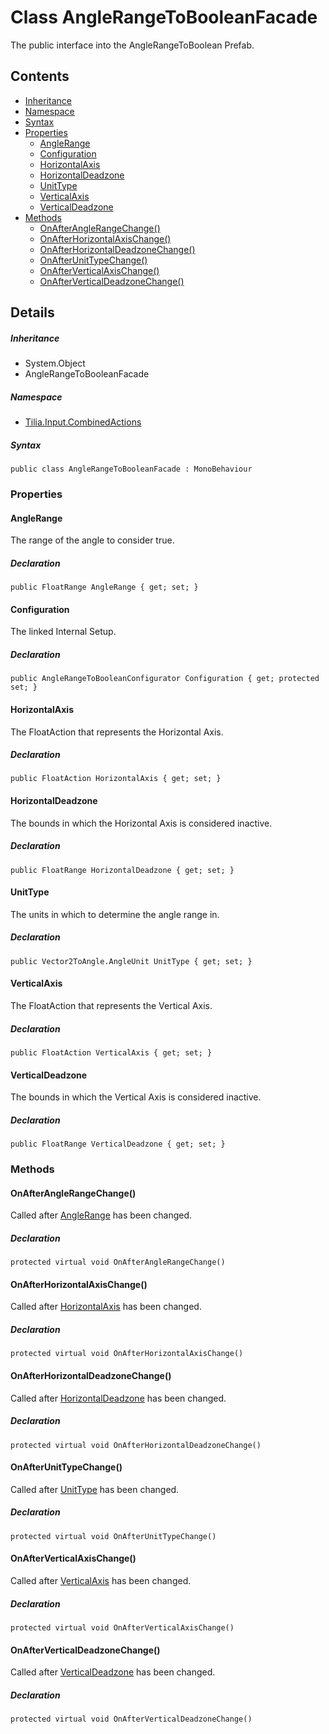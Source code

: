 # Class AngleRangeToBooleanFacade

The public interface into the AngleRangeToBoolean Prefab.

## Contents

* [Inheritance]
* [Namespace]
* [Syntax]
* [Properties]
  * [AngleRange]
  * [Configuration]
  * [HorizontalAxis]
  * [HorizontalDeadzone]
  * [UnitType]
  * [VerticalAxis]
  * [VerticalDeadzone]
* [Methods]
  * [OnAfterAngleRangeChange()]
  * [OnAfterHorizontalAxisChange()]
  * [OnAfterHorizontalDeadzoneChange()]
  * [OnAfterUnitTypeChange()]
  * [OnAfterVerticalAxisChange()]
  * [OnAfterVerticalDeadzoneChange()]

## Details

##### Inheritance

* System.Object
* AngleRangeToBooleanFacade

##### Namespace

* [Tilia.Input.CombinedActions]

##### Syntax

```
public class AngleRangeToBooleanFacade : MonoBehaviour
```

### Properties

#### AngleRange

The range of the angle to consider true.

##### Declaration

```
public FloatRange AngleRange { get; set; }
```

#### Configuration

The linked Internal Setup.

##### Declaration

```
public AngleRangeToBooleanConfigurator Configuration { get; protected set; }
```

#### HorizontalAxis

The FloatAction that represents the Horizontal Axis.

##### Declaration

```
public FloatAction HorizontalAxis { get; set; }
```

#### HorizontalDeadzone

The bounds in which the Horizontal Axis is considered inactive.

##### Declaration

```
public FloatRange HorizontalDeadzone { get; set; }
```

#### UnitType

The units in which to determine the angle range in.

##### Declaration

```
public Vector2ToAngle.AngleUnit UnitType { get; set; }
```

#### VerticalAxis

The FloatAction that represents the Vertical Axis.

##### Declaration

```
public FloatAction VerticalAxis { get; set; }
```

#### VerticalDeadzone

The bounds in which the Vertical Axis is considered inactive.

##### Declaration

```
public FloatRange VerticalDeadzone { get; set; }
```

### Methods

#### OnAfterAngleRangeChange()

Called after [AngleRange] has been changed.

##### Declaration

```
protected virtual void OnAfterAngleRangeChange()
```

#### OnAfterHorizontalAxisChange()

Called after [HorizontalAxis] has been changed.

##### Declaration

```
protected virtual void OnAfterHorizontalAxisChange()
```

#### OnAfterHorizontalDeadzoneChange()

Called after [HorizontalDeadzone] has been changed.

##### Declaration

```
protected virtual void OnAfterHorizontalDeadzoneChange()
```

#### OnAfterUnitTypeChange()

Called after [UnitType] has been changed.

##### Declaration

```
protected virtual void OnAfterUnitTypeChange()
```

#### OnAfterVerticalAxisChange()

Called after [VerticalAxis] has been changed.

##### Declaration

```
protected virtual void OnAfterVerticalAxisChange()
```

#### OnAfterVerticalDeadzoneChange()

Called after [VerticalDeadzone] has been changed.

##### Declaration

```
protected virtual void OnAfterVerticalDeadzoneChange()
```

[Tilia.Input.CombinedActions]: README.md
[AngleRangeToBooleanConfigurator]: AngleRangeToBooleanConfigurator.md
[AngleRange]: AngleRangeToBooleanFacade.md#AngleRange
[HorizontalAxis]: AngleRangeToBooleanFacade.md#HorizontalAxis
[HorizontalDeadzone]: AngleRangeToBooleanFacade.md#HorizontalDeadzone
[UnitType]: AngleRangeToBooleanFacade.md#UnitType
[VerticalAxis]: AngleRangeToBooleanFacade.md#VerticalAxis
[VerticalDeadzone]: AngleRangeToBooleanFacade.md#VerticalDeadzone
[Inheritance]: #Inheritance
[Namespace]: #Namespace
[Syntax]: #Syntax
[Properties]: #Properties
[AngleRange]: #AngleRange
[Configuration]: #Configuration
[HorizontalAxis]: #HorizontalAxis
[HorizontalDeadzone]: #HorizontalDeadzone
[UnitType]: #UnitType
[VerticalAxis]: #VerticalAxis
[VerticalDeadzone]: #VerticalDeadzone
[Methods]: #Methods
[OnAfterAngleRangeChange()]: #OnAfterAngleRangeChange
[OnAfterHorizontalAxisChange()]: #OnAfterHorizontalAxisChange
[OnAfterHorizontalDeadzoneChange()]: #OnAfterHorizontalDeadzoneChange
[OnAfterUnitTypeChange()]: #OnAfterUnitTypeChange
[OnAfterVerticalAxisChange()]: #OnAfterVerticalAxisChange
[OnAfterVerticalDeadzoneChange()]: #OnAfterVerticalDeadzoneChange
